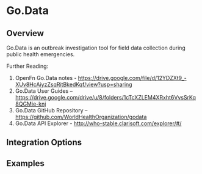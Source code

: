 # Go.Data
## Overview
Go.Data is an outbreak investigation tool for field data collection during public health emergencies. 

Further Reading:
1. OpenFn Go.Data notes - https://drive.google.com/file/d/12YDZXt9_-XUv8HcAiyzZsqRitBkedKqf/view?usp=sharing
2. Go.Data User Guides –  https://drive.google.com/drive/u/8/folders/1cTcXZLEM4XRxht6VvsSrKq8QGMie-knj 
3. Go.Data GitHub Repository – https://github.com/WorldHealthOrganization/godata
4. Go.Data API Explorer - http://who-stable.clarisoft.com/explorer/#/


## Integration Options



## Examples 
